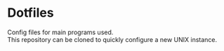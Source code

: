 # Dotfiles

Config files for main programs used.  
This repository can be cloned to quickly configure a new UNIX instance. 

